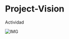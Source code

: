 # Project-Vision
Actividad







![IMG](https://github.com/iNeear/Project-Vision/assets/131725786/abdd5976-d7aa-4147-ab65-d0fda442de3c)

